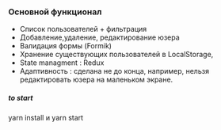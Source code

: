 ### Основной функционал

- Cписок пользователей + фильтрация
- Добавление,удаление, редактирование юзера
- Валидация формы (Formik)
- Хранение существующих пользователей в LocalStorage,
- State managment : Redux
- Адаптивность : сделана не до конца, например, нельзя редактировать юзера на маленьком экране.

##### to start

yarn install и yarn start
